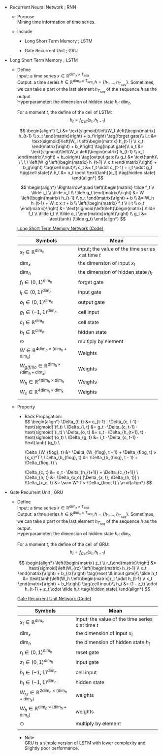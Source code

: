 * Recurrent Neural Network ; RNN
  - Purpose  
    Mining time information of time series.
    
  - Include
    * Long Short Term Memory ; LSTM

    * Gate Recurrent Unit ; GRU

* Long Short Term Memory ; LSTM
  - Define  
    Input: a time series $x \in \mathbb R^{\dim_x × T_{seq}}$  
    Output: a time series $h \in \mathbb R^{\dim_x × T_{seq}}, h = \{h_1, ...,h_{T_{seq}}\}$. Sometimes, we can take a part or the last element $h_{T_{seq}}$ of the sequence $h$ as the output.  
    Hyperparameter: the dimension of hidden state $h_t$: $\dim_h$

    For a moment $t$, the define of the cell of LSTM:
    $$h_t = f_{Cell}(x_t, h_{t-1})  \tag{a cell of LSTM in moment $t$}$$

    $$
    \begin{align*}
      f_t &= \text{sigmoid}\left(W_f \left(\begin{matrix} h_{t-1} \\ x_t \end{matrix}\right) + b_f\right)  \tag{forget gate}\\
      i_t &= \text{sigmoid}\left(W_i \left(\begin{matrix} h_{t-1} \\ x_t \end{matrix}\right) + b_i\right)  \tag{input gate}\\
      o_t &= \text{sigmoid}\left(W_o \left(\begin{matrix} h_{t-1} \\ x_t \end{matrix}\right) + b_o\right)  \tag{output gate}\\
      g_t &= \text{tanh}\ \ \ \ \ \left(W_g \left(\begin{matrix} h_{t-1} \\ x_t \end{matrix}\right) + b_g\right)  \tag{cell input}\\
      c_t &= f_t \odot c_{t-1} + i_t \odot g_t  \tag{cell state}\\
      h_t &= o_t \odot \text{tanh}(c_t)  \tag{hidden state}
    \end{align*}
    $$  

    $$
    \begin{align*}  
      \Rightarrow\quad  \left(\begin{matrix} \tilde f_t \\ \tilde i_t \\ \tilde o_t \\ \tilde g_t \end{matrix}\right)  
      &= W \left(\begin{matrix} h_{t-1} \\ x_t \end{matrix}\right) + b  \\
      &= W_h h_{t-1} + W_x x_t + b \\
      \left(\begin{matrix} f_t \\ i_t \\ o_t \end{matrix}\right) &= \text{sigmoid}\left(\left(\begin{matrix} \tilde f_t \\ \tilde i_t \\ \tilde o_t \end{matrix}\right)\right) \\
      g_t &= \text{tanh} (\tilde g_t) 
    \end{align*}  
    $$  

    [Long Short Term Memory Network (Code)](./files/code/Long_Short_Term_Memory_Network.py)

    |Symbols|Mean|
    |---|---|  
    |$x_t \in \mathbb R^{\dim_x}$| input; the value of the time series $x$ at time $t$|
    |$\dim_x$| the dimension of input $x_t$|
    |$\dim_h$| the dimension of hidden state $h_t$|
    |$f_t \in (0,1)^{\dim_h}$| forget gate| 
    |$i_t \in (0,1)^{\dim_h}$| input gate| 
    |$o_t \in (0,1)^{\dim_h}$| output gate| 
    |$g_t \in (-1,1)^{\dim_h}$| cell input| 
    |$c_t \in \mathbb R^{\dim_h}$| cell state| 
    |$h_t \in \mathbb R^{\dim_h}$| hidden state| 
    |$\odot$| multiply by element|
    |$W \in \mathbb R^{4 \dim_h × (\dim_h + \dim_x)}$|Weights|
    |$W_{g/f/i/o} \in \mathbb R^{\dim_h × (\dim_h + \dim_x)}$| Weights|
    |$W_{h} \in \mathbb R^{4 \dim_h × \dim_h}$| Weights|
    |$W_{x} \in \mathbb R^{4 \dim_h × \dim_x}$| Weights|
    |||

  - Property
    - Back Propagation:   
      $$
      \begin{align*}
        \Delta_{f, t} &= c_{t-1} · \Delta_{c, t-1} · \text{sigmoid}'(f_t)  \\
        \Delta_{i, t} &= g_t · \Delta_{c, t-1} · \text{sigmoid}'(i_t)  \\
        \Delta_{o, t} &= s_t · \Delta_{h_{t+1}, t} · \text{sigmoid}'(o_t)  \\
        \Delta_{g, t} &= i_t · \Delta_{c, t-1} · \text{tanh}'(g_t)  \\

        \Delta_{W_{fiog}, t} &= \Delta_{W_{fiog}, t - 1} + \Delta_{fiog, t} × {x_c}^T  \\
        \Delta_{b_{fiog}, t} &= \Delta_{b_{fiog}, t - 1} + \Delta_{fiog, t}  \\

        \Delta_{c, t} &= o_t · \Delta_{h_{t+1}} + \Delta_{c_{t+1}}  \\
        \Delta_{h, t} &= \Delta_{x_c} [\Delta_{x, t}, \Delta_{h, t}]  \\
        \Delta_{x_c, t} &= \sum W^T × \Delta_{fiog, t}  \\
      \end{align*}
      $$  

* Gate Recurrent Unit ; GRU
  - Define   
    Input: a time series $x \in \mathbb R^{\dim_x × T_{seq}}$  
    Output: a time series $h \in \mathbb R^{\dim_x × T_{seq}}, h = \{h_1, ...,h_{T_{seq}}\}$. Sometimes, we can take a part or the last element $h_{T_{seq}}$ of the sequence $h$ as the output.  
    Hyperparameter: the dimension of hidden state $h_t$: $\dim_h$

    For a moment $t$, the define of the cell of GRU:
    $$h_t = f_{Cell}(x_t, h_{t-1})  \tag{a cell of GRU in moment $t$}$$


    $$
    \begin{align*}
      \left(\begin{matrix} z_t \\ r_t\end{matrix}\right) &= \text{sigmoid}\left(W_{rz} \left(\begin{matrix} h_{t-1} \\ x_t \end{matrix}\right) + b_{rz}\right)  \tag{reset \& input gate}\\
      \tilde h_t &= \text{tanh}\left(W_h \left(\begin{matrix}r_t \odot h_{t-1} \\ x_t \end{matrix}\right) + b_h\right)  \tag{cell input}\\
      h_t &= (1 - z_t) \odot h_{t-1} + z_t \odot \tilde h_t  \tag{hidden state}
    \end{align*}
    $$  

    [Gate Recurrent Unit Network (Code)](./files/code/Gated_Recurrent_Unit_Network.py)

    |Symbols|Mean|
    |---|---|  
    |$x_t \in \mathbb R^{\dim_x}$| input; the value of the time series $x$ at time $t$|
    |$\dim_x$| the dimension of input $x_t$|
    |$\dim_h$| the dimension of hidden state $h_t$|
    |$r_t \in (0,1)^{\dim_h}$| reset gate |
    |$z_t \in (0,1)^{\dim_h}$| input gate |
    |$\tilde h_t \in (-1,1)^{\dim_h}$| cell input |
    |$h_t \in (-1,1)^{\dim_h}$| hidden state |
    |$W_{rz} \in \mathbb R^{2 \dim_h \times (\dim_h + \dim_x)}$| weights|
    |$W_{h} \in \mathbb R^{\dim_h \times (\dim_h + \dim_x)}$| weights|
    |$\odot$| multiply by element|
    |||

    - Note  
      GRU is a simple version of LSTM with lower complexity and Slightly poor performance.